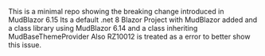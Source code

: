 This is a minimal repo showing the breaking change introduced in MudBlazor 6.15
Its a default .net 8 Blazor Project with MudBlazor added and a class library using MudBlazor 6.14 and a class inheriting MudBaseThemeProvider
Also RZ10012 is treated as a error to better show this issue.
